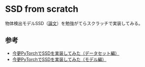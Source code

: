 # SSD from scratch
物体検出モデルSSD（[論文](https://arxiv.org/abs/1512.02325)）を勉強がてらスクラッチで実装してみる。
## 参考
- [今更PyTorchでSSDを実装してみた（データセット編）](https://qiita.com/jjjkkkjjj/items/d345a948fc56b038b7f6)
- [今更PyTorchでSSDを実装してみた（モデル編）](https://qiita.com/jjjkkkjjj/items/f92bfceaa3fdbfbe893b)